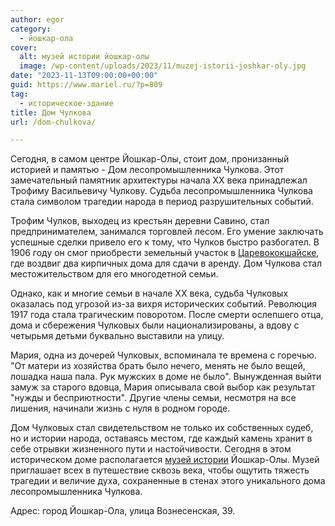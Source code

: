 ```yaml
---
author: egor
category:
  - йошкар-ола
cover:
  alt: музей истории йошкар-олы
  image: /wp-content/uploads/2023/11/muzej-istorii-joshkar-oly.jpg
date: "2023-11-13T09:00:00+00:00"
guid: https://www.mariel.ru/?p=809
tag:
  - историческое-здание
title: Дом Чулкова
url: /dom-chulkova/

---
```

Сегодня, в самом центре Йошкар\-Олы, стоит дом, пронизанный историей и памятью \- Дом лесопромышленника Чулкова. Этот замечательный памятник архитектуры начала XX века принадлежал Трофиму Васильевичу Чулкову. Судьба лесопромышленника Чулкова стала символом трагедии народа в период разрушительных событий.

Трофим Чулков, выходец из крестьян деревни Савино, стал предпринимателем, занимался торговлей лесом. Его умение заключать успешные сделки привело его к тому, что Чулков быстро разбогател. В 1906 году он смог приобрести земельный участок в [Царевококшайске](/stolicza_mariel/), где воздвиг два кирпичных дома для сдачи в аренду. Дом Чулкова стал местожительством для его многодетной семьи.

Однако, как и многие семьи в начале XX века, судьба Чулковых оказалась под угрозой из-за вихря исторических событий. Революция 1917 года стала трагическим поворотом. После смерти ослепшего отца, дома и сбережения Чулковых были национализированы, а вдову с четырьмя детьми буквально выставили на улицу.

Мария, одна из дочерей Чулковых, вспоминала те времена с горечью. "От матери из хозяйства брать было нечего, менять не было вещей, лошадка наша пала. Рук мужских в доме не было". Вынужденная выйти замуж за старого вдовца, Мария описывала свой выбор как результат "нужды и бесприютности". Другие члены семьи, несмотря на все лишения, начинали жизнь с нуля в родном городе.

Дом Чулковых стал свидетельством не только их собственных судеб, но и истории народа, оставаясь местом, где каждый камень хранит в себе отрывки жизненного пути и настойчивости. Сегодня в этом историческом доме располагается [музей истории](/muzej-istorii/) Йошкар-Олы. Музей приглашает всех в путешествие сквозь века, чтобы ощутить тяжесть трагедии и величие духа, сохраненные в стенах этого уникального дома лесопромышленника Чулкова.

Адрес: город Йошкар-Ола, улица Вознесенская, 39.

